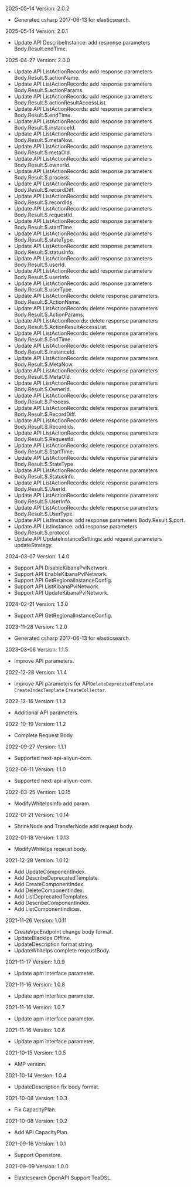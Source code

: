 2025-05-14 Version: 2.0.2
- Generated csharp 2017-06-13 for elasticsearch.

2025-05-14 Version: 2.0.1
- Update API DescribeInstance: add response parameters Body.Result.endTime.


2025-04-27 Version: 2.0.0
- Update API ListActionRecords: add response parameters Body.Result.$.actionName.
- Update API ListActionRecords: add response parameters Body.Result.$.actionParams.
- Update API ListActionRecords: add response parameters Body.Result.$.actionResultAccessList.
- Update API ListActionRecords: add response parameters Body.Result.$.endTime.
- Update API ListActionRecords: add response parameters Body.Result.$.instanceId.
- Update API ListActionRecords: add response parameters Body.Result.$.metaNow.
- Update API ListActionRecords: add response parameters Body.Result.$.metaOld.
- Update API ListActionRecords: add response parameters Body.Result.$.ownerId.
- Update API ListActionRecords: add response parameters Body.Result.$.process.
- Update API ListActionRecords: add response parameters Body.Result.$.recordDiff.
- Update API ListActionRecords: add response parameters Body.Result.$.recordIds.
- Update API ListActionRecords: add response parameters Body.Result.$.requestId.
- Update API ListActionRecords: add response parameters Body.Result.$.startTime.
- Update API ListActionRecords: add response parameters Body.Result.$.stateType.
- Update API ListActionRecords: add response parameters Body.Result.$.statusInfo.
- Update API ListActionRecords: add response parameters Body.Result.$.userId.
- Update API ListActionRecords: add response parameters Body.Result.$.userInfo.
- Update API ListActionRecords: add response parameters Body.Result.$.userType.
- Update API ListActionRecords: delete response parameters Body.Result.$.ActionName.
- Update API ListActionRecords: delete response parameters Body.Result.$.ActionParams.
- Update API ListActionRecords: delete response parameters Body.Result.$.ActionResultAccessList.
- Update API ListActionRecords: delete response parameters Body.Result.$.EndTime.
- Update API ListActionRecords: delete response parameters Body.Result.$.InstanceId.
- Update API ListActionRecords: delete response parameters Body.Result.$.MetaNow.
- Update API ListActionRecords: delete response parameters Body.Result.$.MetaOld.
- Update API ListActionRecords: delete response parameters Body.Result.$.OwnerId.
- Update API ListActionRecords: delete response parameters Body.Result.$.Process.
- Update API ListActionRecords: delete response parameters Body.Result.$.RecordDiff.
- Update API ListActionRecords: delete response parameters Body.Result.$.RecordIds.
- Update API ListActionRecords: delete response parameters Body.Result.$.RequestId.
- Update API ListActionRecords: delete response parameters Body.Result.$.StartTime.
- Update API ListActionRecords: delete response parameters Body.Result.$.StateType.
- Update API ListActionRecords: delete response parameters Body.Result.$.StatusInfo.
- Update API ListActionRecords: delete response parameters Body.Result.$.UserId.
- Update API ListActionRecords: delete response parameters Body.Result.$.UserInfo.
- Update API ListActionRecords: delete response parameters Body.Result.$.UserType.
- Update API ListInstance: add response parameters Body.Result.$.port.
- Update API ListInstance: add response parameters Body.Result.$.protocol.
- Update API UpdateInstanceSettings: add request parameters updateStrategy.


2024-03-07 Version: 1.4.0
- Support API DisableKibanaPvlNetwork.
- Support API EnableKibanaPvlNetwork.
- Support API GetRegionalInstanceConfig.
- Support API ListKibanaPvlNetwork.
- Support API UpdateKibanaPvlNetwork.


2024-02-21 Version: 1.3.0
- Support API GetRegionalInstanceConfig.


2023-11-28 Version: 1.2.0
- Generated csharp 2017-06-13 for elasticsearch.

2023-03-06 Version: 1.1.5
- Improve API parameters.

2022-12-28 Version: 1.1.4
- Improve API parameters for API`DeleteDeprecatedTemplate` `CreateIndexTemplate` `CreateCollector`.

2022-12-16 Version: 1.1.3
- Additional API parameters.

2022-10-19 Version: 1.1.2
- Complete Request Body.

2022-09-27 Version: 1.1.1
- Supported next-api-aliyun-com.

2022-06-11 Version: 1.1.0
- Supported next-api-aliyun-com.

2022-03-25 Version: 1.0.15
- ModifyWhiteIpsInfo add param.

2022-01-21 Version: 1.0.14
- ShrinkNode and TransferNode add request body.

2022-01-18 Version: 1.0.13
- ModifyWhiteIps reqeust body.

2021-12-28 Version: 1.0.12
- Add UpdateComponentIndex.
- Add DescribeDeprecatedTemplate.
- Add CreateComponentIndex.
- Add DeleteComponentIndex.
- Add ListDeprecatedTemplates.
- Add DescribeComponentIndex.
- Add ListComponentIndices.

2021-11-26 Version: 1.0.11
- CreateVpcEndpoint change body format.
- UpdateBlackIps Offline.
- UpdateDescription format string.
- UpdateWhiteIps complete reqeustBody.

2021-11-17 Version: 1.0.9
-  Update apm interface parameter.

2021-11-16 Version: 1.0.8
-  Update apm interface parameter.

2021-11-16 Version: 1.0.7
-  Update apm interface parameter.

2021-11-16 Version: 1.0.6
-  Update apm interface parameter.

2021-10-15 Version: 1.0.5
- AMP version.

2021-10-14 Version: 1.0.4
- UpdateDescription fix body format.

2021-10-08 Version: 1.0.3
- Fix CapacityPlan.

2021-10-08 Version: 1.0.2
- Add API CapacityPlan.

2021-09-16 Version: 1.0.1
- Support Openstore.

2021-09-09 Version: 1.0.0
- Elasticsearch OpenAPI Support TeaDSL.

